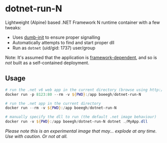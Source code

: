 # dotnet-run-N
Lightweight (Alpine) based .NET Framework N runtime container with a few tweaks:

* Uses [dumb-init](https://github.com/Yelp/dumb-init) to ensure proper signalling
* Automatically attempts to find and start proper dll
* Run as `dotnet` (uid/gid: 1737) user/group

Note: It's assumed that the application is [framework-dependent](https://learn.microsoft.com/en-us/dotnet/core/deploying/), and so is _not_ built as a self-contained deployment.

## Usage
```powershell
# run the .net v6 web app in the current directory (browse using http://localhost:8123)
docker run -p 8123:80 --rm -v ${PWD}:/app boeegh/dotnet-run-N

# run the .net app in the current directory
docker run --rm -v ${PWD}:/app boeegh/dotnet-run-N

# manually specify the dll to run (the default .net image behaviour)
docker run -v ${PWD}:/app boeegh/dotnet-run-N dotnet ./MyApp.dll
```

_Please note this is an experimental image that may... explode at any time. Use with caution. Or not at all._
